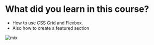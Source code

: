 # What did you learn in this course?
* How to use CSS Grid and Flexbox.
* Also how to create a featured section

![mix](https://user-images.githubusercontent.com/38165351/75727658-86b5e800-5cf6-11ea-8f39-2fc98e261bba.png)

